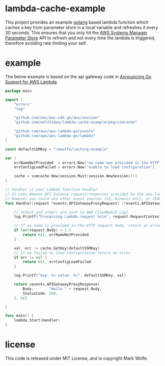 # lambda-cache-example

This project provides an example [golang](https://golang.org) based lambda function which caches a key from parameter store in a local variable and refreshes it every 30 seconds. This ensures that you only hit the [AWS Systems Manager Parameter Store](https://docs.aws.amazon.com/systems-manager/latest/userguide/systems-manager-paramstore.html) API to refresh and not every time the lambda is triggered, therefore avoiding rate limiting your self.

# example 

The below example is based on the api gateway code in [Announcing Go Support for AWS Lambda](https://aws.amazon.com/blogs/compute/announcing-go-support-for-aws-lambda/).

```go
package main

import (
	"errors"
	"log"

	"github.com/aws/aws-sdk-go/aws/session"
	"github.com/wolfeidau/lambda-cache-example/pkg/ssmcache"

	"github.com/aws/aws-lambda-go/events"
	"github.com/aws/aws-lambda-go/lambda"
)

const defaultSSMKey = "/mwolfe/caching-example"

var (
	errNameNotProvided  = errors.New("no name was provided in the HTTP body")
	errConfigLoadFailed = errors.New("unable to load configuration")

	cache = ssmcache.New(session.Must(session.NewSession()))
)

// Handler is your Lambda function handler
// It uses Amazon API Gateway request/responses provided by the aws-lambda-go/events package,
// However you could use other event sources (S3, Kinesis etc), or JSON-decoded primitive types such as 'string'.
func Handler(request *events.APIGatewayProxyRequest) (*events.APIGatewayProxyResponse, error) {

	// stdout and stderr are sent to AWS CloudWatch Logs
	log.Printf("Processing Lambda request %s\n", request.RequestContext.RequestID)

	// If no name is provided in the HTTP request body, return an error
	if len(request.Body) < 1 {
		return nil, errNameNotProvided
	}

	val, err := cache.GetKey(defaultSSMKey)
	// if we failed to load configuration return an error
	if err != nil {
		return nil, errConfigLoadFailed
	}

	log.Printf("key: %s value: %s", defaultSSMKey, val)

	return &events.APIGatewayProxyResponse{
		Body:       "Hello " + request.Body,
		StatusCode: 200,
	}, nil

}

func main() {
	lambda.Start(Handler)
}
```

# license

This code is released under MIT License, and is copyright Mark Wolfe.